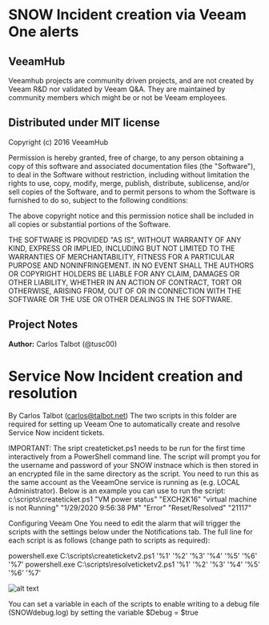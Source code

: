 # SNOW Incident creation via Veeam One alerts
## VeeamHub
Veeamhub projects are community driven projects, and are not created by Veeam R&D nor validated by Veeam Q&A. They are maintained by community members which might be or not be Veeam employees. 

## Distributed under MIT license
Copyright (c) 2016 VeeamHub

Permission is hereby granted, free of charge, to any person obtaining a copy of this software and associated documentation files (the "Software"), to deal in the Software without restriction, including without limitation the rights to use, copy, modify, merge, publish, distribute, sublicense, and/or sell copies of the Software, and to permit persons to whom the Software is furnished to do so, subject to the following conditions:

The above copyright notice and this permission notice shall be included in all copies or substantial portions of the Software.

THE SOFTWARE IS PROVIDED "AS IS", WITHOUT WARRANTY OF ANY KIND, EXPRESS OR IMPLIED, INCLUDING BUT NOT LIMITED TO THE WARRANTIES OF MERCHANTABILITY, FITNESS FOR A PARTICULAR PURPOSE AND NONINFRINGEMENT. IN NO EVENT SHALL THE AUTHORS OR COPYRIGHT HOLDERS BE LIABLE FOR ANY CLAIM, DAMAGES OR OTHER LIABILITY, WHETHER IN AN ACTION OF CONTRACT, TORT OR OTHERWISE, ARISING FROM, OUT OF OR IN CONNECTION WITH THE SOFTWARE OR THE USE OR OTHER DEALINGS IN THE SOFTWARE.

## Project Notes
**Author:** Carlos Talbot (@tusc00)

# Service Now Incident creation and resolution
By Carlos Talbot (carlos@talbot.net)
The two scripts in this folder are required for setting up Veeam One to automatically create and resolve
Service Now incident tickets.

IMPORTANT:
The sript createticket.ps1 needs to be run for the first time interactively from a PowerShell command line. The script
will prompt you for the username and password of your SNOW instnace which is then stored in an encrypted file in the
same directory as the script. You need to run this as the same account as the VeeamOne service is running 
as (e.g. LOCAL Administrator). Below is an example you can use to run the script:
c:\scripts\createticket.ps1 "VM power status" "EXCH2K16" "virtual machine is not Running" "1/29/2020 9:56:38 PM" "Error" "Reset/Resolved" "21117"


Configuring Veeam One
You need to edit the alarm that will trigger the scripts with the settings below under the Notifications tab. The full line for each script is as follows (change path to scripts as required):

powershell.exe C:\scripts\createticketv2.ps1 '%1' '%2' '%3' '%4' '%5' '%6' '%7'
powershell.exe C:\scripts\resolveticketv2.ps1 '%1' '%2' '%3' '%4' '%5' '%6' '%7'

![alt text](https://i.imgur.com/3qt9Dy2.png)

You can set a variable in each of the scripts to enable writing to a debug file (SNOWdebug.log) by setting the
variable $Debug = $true
